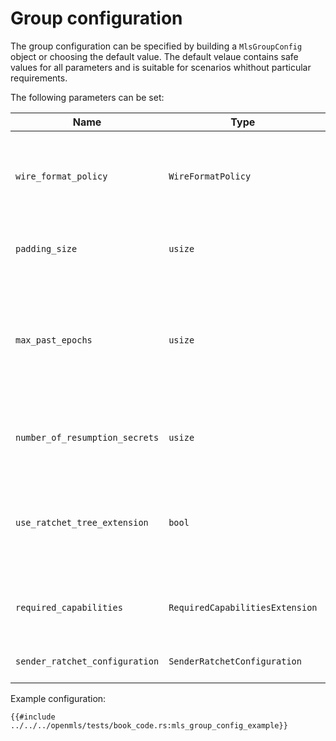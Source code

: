 # Group configuration

The group configuration can be specified by building a `MlsGroupConfig` object or choosing the default value. The default velaue contains safe values for all parameters and is suitable for scenarios whithout particular requirements.

The following parameters can be set:

| Name                           | Type                            | Explanation                                                                                      |
| ------------------------------ | ------------------------------- | ------------------------------------------------------------------------------------------------ |
| `wire_format_policy`           | `WireFormatPolicy`              | Defines the wire format policy for outgoing and incoming handshake messages.                     |
| `padding_size`                 | `usize`                         | Size of padding in bytes. The default is 0.                                                      |
| `max_past_epochs`              | `usize`                         | Maximum number of past epochs for which application messages can be decrypted. The default is 0. |
| `number_of_resumption_secrets` | `usize`                         | Number of resumtion secrets to keep. The default is 0.                                           |
| `use_ratchet_tree_extension`   | `bool`                          | Flag indicating the Ratchet Tree Extension should be used. The default is `false`.               |
| `required_capabilities`        | `RequiredCapabilitiesExtension` | Required capabilities (extensions and proposal types).                                           |
| `sender_ratchet_configuration` | `SenderRatchetConfiguration`    | Sender ratchet configuration.                                                                    |

Example configuration:

```rust,no_run,noplayground
{{#include ../../../openmls/tests/book_code.rs:mls_group_config_example}}
```
